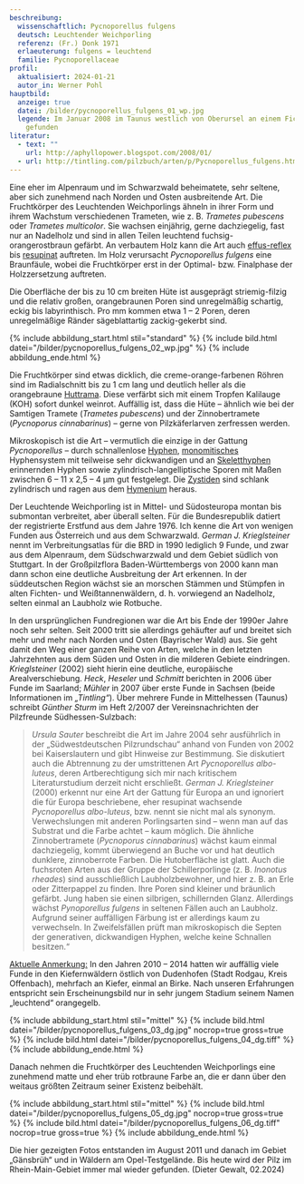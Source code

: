 ```yaml
---
beschreibung:
  wissenschaftlich: Pycnoporellus fulgens
  deutsch: Leuchtender Weichporling
  referenz: (Fr.) Donk 1971
  erlaeuterung: fulgens = leuchtend
  familie: Pycnoporellaceae
profil:
  aktualisiert: 2024-01-21
  autor_in: Werner Pohl
hauptbild:
  anzeige: true
  datei: /bilder/pycnoporellus_fulgens_01_wp.jpg
  legende: Im Januar 2008 im Taunus westlich von Oberursel an einem Fichtenstumpf
    gefunden
literatur:
  - text: ""
    url: http://aphyllopower.blogspot.com/2008/01/
  - url: http://tintling.com/pilzbuch/arten/p/Pycnoporellus_fulgens.html
---
```

Eine eher im Alpenraum und im Schwarzwald beheimatete, sehr seltene, aber sich zunehmend nach Norden und Osten ausbreitende Art. Die Fruchtkörper des Leuchtenden Weichporlings ähneln in ihrer Form und ihrem Wachstum verschiedenen Trameten, wie z. B. *Trametes pubescens* oder *Trametes multicolor*. Sie wachsen einjährig, gerne dachziegelig, fast nur an Nadelholz und sind in allen Teilen leuchtend fuchsig-orangerostbraun gefärbt. An verbautem Holz kann die Art auch [effus-reflex](effus-reflex "Glossar") bis [resupinat](effus-reflex "Glossar") auftreten. Im Holz verursacht *Pycnoporellus fulgens* eine Braunfäule, wobei die Fruchtkörper erst in der Optimal- bzw. Finalphase der Holzzersetzung auftreten.

Die Oberfläche der bis zu 10 cm breiten Hüte ist ausgeprägt striemig-filzig und die relativ großen, orangebraunen Poren sind unregelmäßig schartig, eckig bis labyrinthisch. Pro mm kommen etwa 1 – 2 Poren, deren unregelmäßige Ränder sägeblattartig zackig-gekerbt sind.

{% include abbildung_start.html stil="standard" %}
{% include bild.html datei="/bilder/pycnoporellus_fulgens_02_wp.jpg" %}
{% include abbildung_ende.html %}

Die Fruchtkörper sind etwas dicklich, die creme-orange-farbenen Röhren sind im Radialschnitt bis zu 1 cm lang und deutlich heller als die orangebraune [Huttrama](Trama "Glossar"). Diese verfärbt sich mit einem Tropfen Kalilauge (KOH) sofort dunkel weinrot. Auffällig ist, dass die Hüte – ähnlich wie bei der Samtigen Tramete (*Trametes pubescens*) und der Zinnobertramete (*Pycnoporus cinnabarinus*) – gerne von Pilzkäferlarven zerfressen werden.

Mikroskopisch ist die Art – vermutlich die einzige in der Gattung *Pycnoporellus* – durch schnallenlose [Hyphen](Hyphen "Glossar"), [monomitisches](monomitisch "Glossar") Hyphensystem mit teilweise sehr dickwandigen und an [Skeletthyphen](Skeletthyphen "Glossar") erinnernden Hyphen sowie zylindrisch-langelliptische Sporen mit Maßen zwischen 6 – 11 x 2,5 – 4 μm gut festgelegt. Die [Zystiden](Zystiden "Glossar") sind schlank zylindrisch und ragen aus dem [Hymenium](Hymenium "Glossar") heraus.

Der Leuchtende Weichporling ist in Mittel- und Südosteuropa montan bis submontan verbreitet, aber überall selten. Für die Bundesrepublik datiert der registrierte Erstfund aus dem Jahre 1976. Ich kenne die Art von wenigen Funden aus Österreich und aus dem Schwarzwald. *German J. Krieglsteiner* nennt im Verbreitungsatlas für die BRD in 1990 lediglich 9 Funde, und zwar aus dem Alpenraum, dem Südschwarzwald und dem Gebiet südlich von Stuttgart. In der Großpilzflora Baden-Württembergs von 2000 kann man dann schon eine deutliche Ausbreitung der Art erkennen. In der süddeutschen Region wächst sie an morschen Stämmen und Stümpfen in alten Fichten- und Weißtannenwäldern, d. h. vorwiegend an Nadelholz, selten einmal an Laubholz wie Rotbuche.

In den ursprünglichen Fundregionen war die Art bis Ende der 1990er Jahre noch sehr selten. Seit 2000 tritt sie allerdings gehäufter auf und breitet sich mehr und mehr nach Norden und Osten (Bayrischer Wald) aus. Sie geht damit den Weg einer ganzen Reihe von Arten, welche in den letzten Jahrzehnten aus dem Süden und Osten in die milderen Gebiete eindringen. *Krieglsteiner* (2002) sieht hierin eine deutliche, europäische Arealverschiebung. *Heck*, *Heseler* und *Schmitt* berichten in 2006 über Funde im Saarland; *Mühler* in 2007 über erste Funde in Sachsen (beide Informationen im *„Tintling“*). Über mehrere Funde in Mittelhessen (Taunus) schreibt *Günther Sturm* im Heft 2/2007 der Vereinsnachrichten der Pilzfreunde Südhessen-Sulzbach:

> *Ursula Sauter* beschreibt die Art im Jahre 2004 sehr ausführlich in der „Südwestdeutschen Pilzrundschau“ anhand von Funden von 2002 bei Kaiserslautern und gibt Hinweise zur Bestimmung. Sie diskutiert auch die Abtrennung zu der umstrittenen Art *Pycnoporellus albo-luteus*, deren Artberechtigung sich mir nach kritischem Literaturstudium derzeit nicht erschließt. *German J. Krieglsteiner* (2000) erkennt nur eine Art der Gattung für Europa an und ignoriert die für Europa beschriebene, eher resupinat wachsende *Pycnoporellus albo-luteus*, bzw. nennt sie nicht mal als synonym. Verwechslungen mit anderen Porlingsarten sind – wenn man auf das Substrat und die Farbe achtet – kaum möglich. Die ähnliche Zinnobertramete (*Pycnoporus cinnabarinus*) wächst kaum einmal dachziegelig, kommt überwiegend an Buche vor und hat deutlich dunklere, zinnoberrote Farben. Die Hutoberfläche ist glatt. Auch die fuchsroten Arten aus der Gruppe der Schillerporlinge (z. B. *Inonotus rheades*) sind ausschließlich Laubholzbewohner, und hier z. B. an Erle oder Zitterpappel zu finden. Ihre Poren sind kleiner und bräunlich gefärbt. Jung haben sie einen silbrigen, schillernden Glanz. Allerdings wächst *Pynoporellus fulgens* in seltenen Fällen auch an Laubholz. Aufgrund seiner auffälligen Färbung ist er allerdings kaum zu verwechseln. In Zweifelsfällen prüft man mikroskopisch die Septen der generativen, dickwandigen Hyphen, welche keine Schnallen besitzen.“

<ins>Aktuelle Anmerkung:</ins> In den Jahren 2010 – 2014 hatten wir auffällig viele Funde in den Kiefernwäldern östlich von  Dudenhofen (Stadt Rodgau, Kreis Offenbach), mehrfach an Kiefer, einmal an Birke. Nach unseren Erfahrungen entspricht sein Erscheinungsbild nur in sehr jungem Stadium seinem Namen „leuchtend“ orangegelb.

{% include abbildung_start.html stil="mittel" %}
{% include bild.html datei="/bilder/pycnoporellus_fulgens_03_dg.jpg" nocrop=true gross=true %}
{% include bild.html datei="/bilder/pycnoporellus_fulgens_04_dg.tiff" %}
{% include abbildung_ende.html %}

Danach nehmen die Fruchtkörper des Leuchtenden Weichporlings eine zunehmend matte und eher trüb rotbraune Farbe an, die er dann über den weitaus größten Zeitraum seiner Existenz beibehält.

{% include abbildung_start.html stil="mittel" %}
{% include bild.html datei="/bilder/pycnoporellus_fulgens_05_dg.jpg" nocrop=true gross=true %}
{% include bild.html datei="/bilder/pycnoporellus_fulgens_06_dg.tiff" nocrop=true gross=true %}
{% include abbildung_ende.html %}

Die hier gezeigten Fotos entstanden im August 2011 und danach im Gebiet „Gänsbrüh“ und in Wäldern am Opel-Testgelände. Bis heute wird der Pilz im Rhein-Main-Gebiet immer mal wieder gefunden. (Dieter Gewalt, 02.2024)
